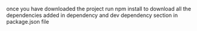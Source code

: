 once you have downloaded the project run npm install to download all the dependencies added in dependency and dev dependency section in package.json file

